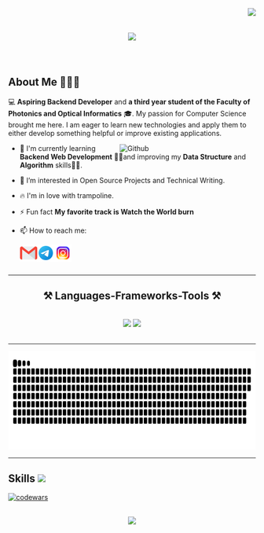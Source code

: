 <img align="right" src="https://visitor-badge.laobi.icu/badge?page_id=jean.jean" />

<h1 align="center">
    <img src="https://readme-typing-svg.herokuapp.com/?font=Righteous&size=35&center=true&vCenter=true&width=700&height=70&duration=4000&lines=Hi+There!+👋+I'm+Evgeniy+Pochekutov!;" />
</h1>

<br>

<h2> About Me 👱🏻‍♂️‍</h2>

 💻 **Aspiring Backend Developer** and **a third year student of the Faculty of Photonics and Optical Informatics** 🎓. My passion for Computer Science brought me here. I am eager to learn new technologies and apply them to either develop something helpful or improve existing applications.
 
<img width="55%" align="right" alt="Github" src="https://raw.githubusercontent.com/onimur/.github/master/.resources/git-header.svg" />

-  🔭 I'm currently learning **Backend Web Development** 🙋‍♂️and improving my **Data Structure** and **Algorithm** skills👨‍💻.
  
-  👀 I’m interested in Open Source Projects and Technical Writing.

-  🔥 I'm in love with trampoline.
  
-  ⚡ Fun fact **My favorite track is Watch the World burn**

- 📫 How to reach me:
  
  <a href="">
    <img align="left" width="35px" src="https://github.com/jean-cih/jean/blob/main/Assets/Gmail.svg" />
  </a> &nbsp;&nbsp;
  <a href="">
    <img align="left" width="35px" src="https://github.com/jean-cih/jean/blob/main/Assets/Telegram.svg" />
  </a> &nbsp;&nbsp;
  <a href="">
    <img align="left" width="35px" src="https://github.com/jean-cih/jean/blob/main/Assets/Instagram.svg" />
  </a> &nbsp;&nbsp;

<br>

  <hr/>
 
<h2 align="center">⚒️ Languages-Frameworks-Tools ⚒️</h2>
<br/>
<div align="center">
    <img src="https://skillicons.dev/icons?i=visualstudio,vscode,github,gitlab,git" />
    <img src="https://skillicons.dev/icons?i=c,cs,dotnet,bash,linux,sqlite,mysql,postgres,vim" /><br>
</div>

<br/>
<hr/>

<div align="center">
 <img width="800" height="200" src="Assets/github-snake.svg" alt="snake"/>
</div>

<hr/>

<h2> Skills <img src = "https://media2.giphy.com/media/QssGEmpkyEOhBCb7e1/giphy.gif?cid=ecf05e47a0n3gi1bfqntqmob8g9aid1oyj2wr3ds3mg700bl&rid=giphy.gif" width = 32> </h2>

[![codewars](https://www.codewars.com/users/Jean-cih/badges/large)](https://www.codewars.com/users/Jean-cih)   

<br>

<a width="20" href="https://www.youtube.com/watch?v=pm17VwdJ6UI&t=1041s">
  <summary width="20" align="center">
      <img width="350px" src="https://capsule-render.vercel.app/api?type=venom&height=200&width=50&color=gradient&text=Show%20More&reversal=false&fontAlign=50&section=header&fontColor=9400D3&descAlign=100&descAlignY=100&textBg=false&animation=twinkling"/> 
  </summary>
</a>
